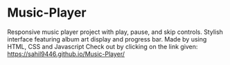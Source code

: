 # Music-Player
Responsive music player project with play, pause, and skip controls. Stylish interface featuring album art display and progress bar. Made by using HTML, CSS and Javascript
Check out by clicking on the link given: https://sahil9446.github.io/Music-Player/
